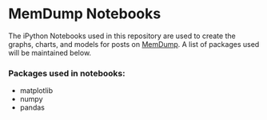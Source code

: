 # MemDump Notebooks
The iPython Notebooks used in this repository are used to create the graphs, charts, and models for posts on [MemDump](http://www.memdump.co). A list of packages used will be maintained below.

### Packages used in notebooks:
* matplotlib
* numpy
* pandas